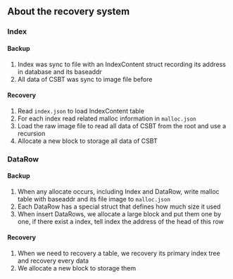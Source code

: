 ## About the recovery system

### Index

#### Backup

1.  Index was sync to file with an IndexContent struct recording its address in database and its baseaddr
2.  All data of CSBT was sync to image file before

#### Recovery

1.  Read `index.json` to load IndexContent table
2.  For each index read related malloc information in `malloc.json`
3.  Load the raw image file to read all data of CSBT from the root and use a recursion
4.  Allocate a new block to storage all data of CSBT

### DataRow

#### Backup

1.  When any allocate occurs, including Index and DataRow, write malloc table with baseaddr and its file image to `malloc.json`
2.  Each DataRow has a special struct that defines how much size it used
3.  When insert DataRows, we allocate a large block and put them one by one, if there exist a index, tell index the address of the head of this row

#### Recovery

1.  When we need to recovery a table, we recovery its primary index tree and recovery every data
2.  We allocate a new block to storage them